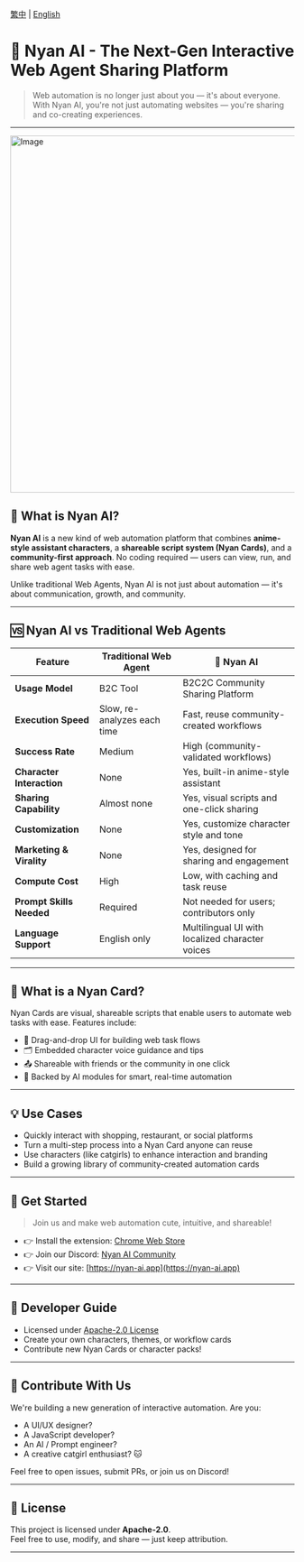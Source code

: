 [繁中](README.zh-Hant.md) | [English](README.md)

# 🐾 Nyan AI - The Next-Gen Interactive Web Agent Sharing Platform

> Web automation is no longer just about you — it's about everyone.  
> With Nyan AI, you're not just automating websites — you're sharing and co-creating experiences.

---

<img width="1218" height="633" alt="Image" src="https://github.com/user-attachments/assets/d8340957-9a86-482a-8656-53fea331fd8c" />

## 🌟 What is Nyan AI?

**Nyan AI** is a new kind of web automation platform that combines **anime-style assistant characters**, a **shareable script system (Nyan Cards)**, and a **community-first approach**. No coding required — users can view, run, and share web agent tasks with ease.

Unlike traditional Web Agents, Nyan AI is not just about automation — it's about communication, growth, and community.

---

## 🆚 Nyan AI vs Traditional Web Agents

| Feature              | Traditional Web Agent     | 🐾 Nyan AI                                |
|----------------------|---------------------------|--------------------------------------------|
| **Usage Model**       | B2C Tool                  | B2C2C Community Sharing Platform           |
| **Execution Speed**   | Slow, re-analyzes each time | Fast, reuse community-created workflows  |
| **Success Rate**      | Medium                    | High (community-validated workflows)       |
| **Character Interaction** | None                  | Yes, built-in anime-style assistant        |
| **Sharing Capability**| Almost none              | Yes, visual scripts and one-click sharing  |
| **Customization**     | None                     | Yes, customize character style and tone    |
| **Marketing & Virality** | None                 | Yes, designed for sharing and engagement   |
| **Compute Cost**      | High                     | Low, with caching and task reuse           |
| **Prompt Skills Needed** | Required             | Not needed for users; contributors only    |
| **Language Support**  | English only             | Multilingual UI with localized character voices |

---

## 🎴 What is a Nyan Card?

Nyan Cards are visual, shareable scripts that enable users to automate web tasks with ease. Features include:

- 🧩 Drag-and-drop UI for building web task flows  
- 🗂 Embedded character voice guidance and tips  
- 📤 Shareable with friends or the community in one click  
- 🧠 Backed by AI modules for smart, real-time automation  

---

## 💡 Use Cases

- Quickly interact with shopping, restaurant, or social platforms  
- Turn a multi-step process into a Nyan Card anyone can reuse  
- Use characters (like catgirls) to enhance interaction and branding  
- Build a growing library of community-created automation cards  

---

## 🚀 Get Started

> Join us and make web automation cute, intuitive, and shareable!

- 👉 Install the extension: [Chrome Web Store](https://chrome.google.com/webstore/nyan-ai)  
- 👉 Join our Discord: [Nyan AI Community](https://discord.gg/nyan-ai)  
- 👉 Visit our site: [https://nyan-ai.app](https://nyan-ai.app)  

---

## 🐾 Developer Guide

- Licensed under [Apache-2.0 License](./LICENSE)  
- Create your own characters, themes, or workflow cards  
- Contribute new Nyan Cards or character packs!

---

## 🙌 Contribute With Us

We're building a new generation of interactive automation. Are you:

- A UI/UX designer?  
- A JavaScript developer?  
- An AI / Prompt engineer?  
- A creative catgirl enthusiast? 🐱  

Feel free to open issues, submit PRs, or join us on Discord!

---

## 📜 License

This project is licensed under **Apache-2.0**.  
Feel free to use, modify, and share — just keep attribution.

---
